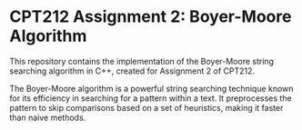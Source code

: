 # CPT212 Assignment 2: Boyer-Moore Algorithm
This repository contains the implementation of the Boyer-Moore string searching algorithm in C++, created for Assignment 2 of CPT212.

The Boyer-Moore algorithm is a powerful string searching technique known for its efficiency in searching for a pattern within a text. It preprocesses the pattern to skip comparisons based on a set of heuristics, making it faster than naive methods.
